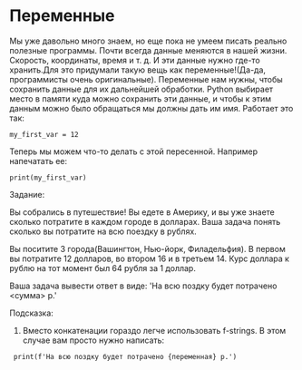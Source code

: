 # Переменные

Мы уже давольно много знаем, но еще пока не умеем писать реально полезные программы. Почти всегда данные меняются в нашей жизни. Скорость, координаты, время и т. д. И эти данные нужно где-то хранить.Для это придумали такую вещь как переменные!(Да-да, программисты очень оригинальные). Переменные нам нужны, чтобы сохранить данные для их дальнейшей обработки. Python выбирает место в памяти куда можно сохранить эти данные, и чтобы к этим данным можно было обращаться мы должны дать им имя. Работает это так:

```
my_first_var = 12
```

Теперь мы можем что-то делать с этой пересенной. Например напечатать ее:

```
print(my_first_var)
```

Задание: 

Вы собрались в путешествие! Вы едете в Америку, и вы уже знаете сколько потратите в каждом городе в долларах. Ваша задача понять сколько вы потратите на всю поездку в рублях. 

Вы поситите 3 города(Вашингтон, Нью-йорк, Филадельфия). В первом вы потратите 12 долларов, во втором 16 и в третьем 14. Курс доллара к рублю на тот момент был 64 рубля за 1 доллар.

Ваша задача вывести ответ в виде: 'На всю поздку будет потрачено <сумма> р.'

Подсказка:

1. Вместо конкатенации гораздо легче использовать f-strings. 
В этом случае вам просто нужно написать:
```
 print(f'На всю поздку будет потрачено {переменная} р.') 
```